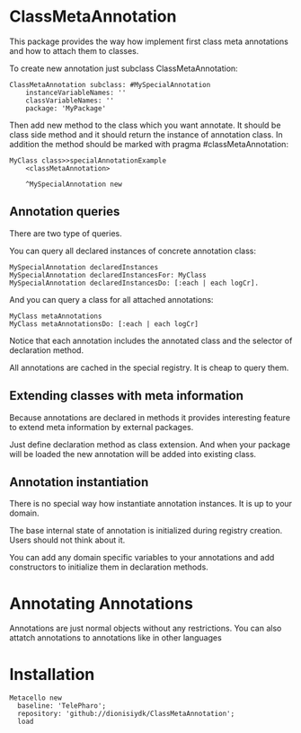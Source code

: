 # ClassMetaAnnotation
This package provides the way how implement first class meta annotations and how to attach them to classes.

To create new annotation just subclass ClassMetaAnnotation:
```Smalltalk
ClassMetaAnnotation subclass: #MySpecialAnnotation
	instanceVariableNames: ''
	classVariableNames: ''
	package: 'MyPackage'
```
Then add new method to the class which you want annotate. It should be class side method and it should return the instance of annotation class. In addition the method should be marked with pragma #classMetaAnnotation:
```Smalltalk
MyClass class>>specialAnnotationExample
	<classMetaAnnotation>
	
	^MySpecialAnnotation new
```

## Annotation queries
There are two type of queries.

You can query all declared instances of concrete annotation class:
```Smalltalk
MySpecialAnnotation declaredInstances
MySpecialAnnotation declaredInstancesFor: MyClass
MySpecialAnnotation declaredInstancesDo: [:each | each logCr].
```
And you can query a class for all attached annotations:
```Smalltalk
MyClass metaAnnotations
MyClass metaAnnotationsDo: [:each | each logCr]
```
Notice that each annotation includes the annotated class and the selector of declaration method. 

All annotations are cached in the special registry. It is cheap to query them.

## Extending classes with meta information
Because annotations are declared in methods it provides interesting feature to extend meta information by external packages.

Just define declaration method as class extension. And when your package will be loaded the new annotation will be added into existing class.

## Annotation instantiation
There is no special way how instantiate annotation instances. It is up to your domain.

The base internal state of annotation is initialized during registry creation.  Users should not think about it. 

You can add any domain specific variables to your annotations and add constructors to initialize them in declaration methods. 

# Annotating Annotations
Annotations are just normal objects without any restrictions. You can also attatch annotations to annotations like in other languages

# Installation
```Smalltalk
Metacello new
  baseline: 'TelePharo';
  repository: 'github://dionisiydk/ClassMetaAnnotation';
  load
```
